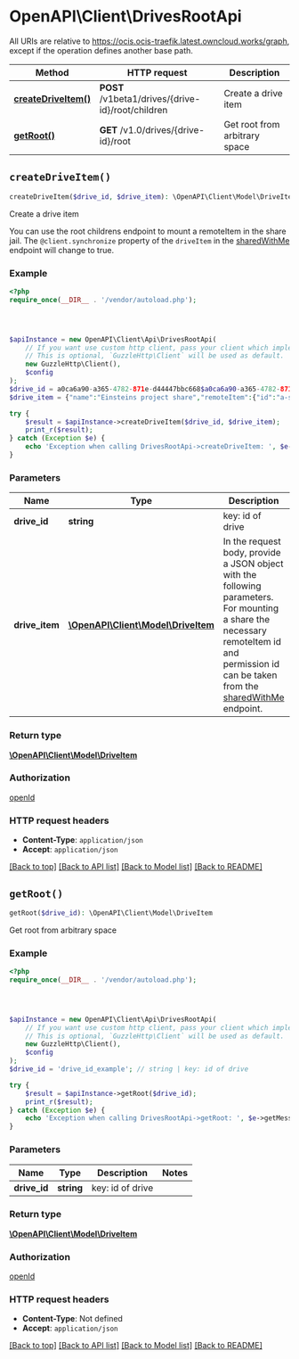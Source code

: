 # OpenAPI\Client\DrivesRootApi

All URIs are relative to https://ocis.ocis-traefik.latest.owncloud.works/graph, except if the operation defines another base path.

| Method | HTTP request | Description |
| ------------- | ------------- | ------------- |
| [**createDriveItem()**](DrivesRootApi.md#createDriveItem) | **POST** /v1beta1/drives/{drive-id}/root/children | Create a drive item |
| [**getRoot()**](DrivesRootApi.md#getRoot) | **GET** /v1.0/drives/{drive-id}/root | Get root from arbitrary space |


## `createDriveItem()`

```php
createDriveItem($drive_id, $drive_item): \OpenAPI\Client\Model\DriveItem
```

Create a drive item

You can use the root childrens endpoint to mount a remoteItem in the share jail. The `@client.synchronize` property of the `driveItem` in the [sharedWithMe](#/me.drive/ListSharedWithMe) endpoint will change to true.

### Example

```php
<?php
require_once(__DIR__ . '/vendor/autoload.php');




$apiInstance = new OpenAPI\Client\Api\DrivesRootApi(
    // If you want use custom http client, pass your client which implements `GuzzleHttp\ClientInterface`.
    // This is optional, `GuzzleHttp\Client` will be used as default.
    new GuzzleHttp\Client(),
    $config
);
$drive_id = a0ca6a90-a365-4782-871e-d44447bbc668$a0ca6a90-a365-4782-871e-d44447bbc668; // string | key: id of drive
$drive_item = {"name":"Einsteins project share","remoteItem":{"id":"a-storage-provider-id$a-space-id!a-node-id"}}; // \OpenAPI\Client\Model\DriveItem | In the request body, provide a JSON object with the following parameters. For mounting a share the necessary remoteItem id and permission id can be taken from the [sharedWithMe](#/me.drive/ListSharedWithMe) endpoint.

try {
    $result = $apiInstance->createDriveItem($drive_id, $drive_item);
    print_r($result);
} catch (Exception $e) {
    echo 'Exception when calling DrivesRootApi->createDriveItem: ', $e->getMessage(), PHP_EOL;
}
```

### Parameters

| Name | Type | Description  | Notes |
| ------------- | ------------- | ------------- | ------------- |
| **drive_id** | **string**| key: id of drive | |
| **drive_item** | [**\OpenAPI\Client\Model\DriveItem**](../Model/DriveItem.md)| In the request body, provide a JSON object with the following parameters. For mounting a share the necessary remoteItem id and permission id can be taken from the [sharedWithMe](#/me.drive/ListSharedWithMe) endpoint. | [optional] |

### Return type

[**\OpenAPI\Client\Model\DriveItem**](../Model/DriveItem.md)

### Authorization

[openId](../../README.md#openId)

### HTTP request headers

- **Content-Type**: `application/json`
- **Accept**: `application/json`

[[Back to top]](#) [[Back to API list]](../../README.md#endpoints)
[[Back to Model list]](../../README.md#models)
[[Back to README]](../../README.md)

## `getRoot()`

```php
getRoot($drive_id): \OpenAPI\Client\Model\DriveItem
```

Get root from arbitrary space

### Example

```php
<?php
require_once(__DIR__ . '/vendor/autoload.php');




$apiInstance = new OpenAPI\Client\Api\DrivesRootApi(
    // If you want use custom http client, pass your client which implements `GuzzleHttp\ClientInterface`.
    // This is optional, `GuzzleHttp\Client` will be used as default.
    new GuzzleHttp\Client(),
    $config
);
$drive_id = 'drive_id_example'; // string | key: id of drive

try {
    $result = $apiInstance->getRoot($drive_id);
    print_r($result);
} catch (Exception $e) {
    echo 'Exception when calling DrivesRootApi->getRoot: ', $e->getMessage(), PHP_EOL;
}
```

### Parameters

| Name | Type | Description  | Notes |
| ------------- | ------------- | ------------- | ------------- |
| **drive_id** | **string**| key: id of drive | |

### Return type

[**\OpenAPI\Client\Model\DriveItem**](../Model/DriveItem.md)

### Authorization

[openId](../../README.md#openId)

### HTTP request headers

- **Content-Type**: Not defined
- **Accept**: `application/json`

[[Back to top]](#) [[Back to API list]](../../README.md#endpoints)
[[Back to Model list]](../../README.md#models)
[[Back to README]](../../README.md)
